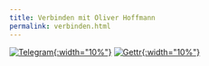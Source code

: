 ```yaml
---
title: Verbinden mit Oliver Hoffmann
permalink: verbinden.html
---
```


[![Telegram](https://res.cloudinary.com/ontore/image/upload/f_auto,fl_any_format.sanitize,q_auto/v1659426347/2022-08-02-Telegram_ibefav.svg){:width="10%"}](https://t.me/hoffmann2022)
[![Gettr](https://res.cloudinary.com/ontore/image/upload/f_auto,fl_any_format.sanitize,q_auto/v1659429404/2022-08-02-gettr_vnnbda.svg){:width="10%"}](https://gettr.com/user/hoffmann_2022)
